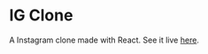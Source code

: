 # IG Clone

A Instagram clone made with React. See it live [here](https://theigclone.netlify.app/#/).


